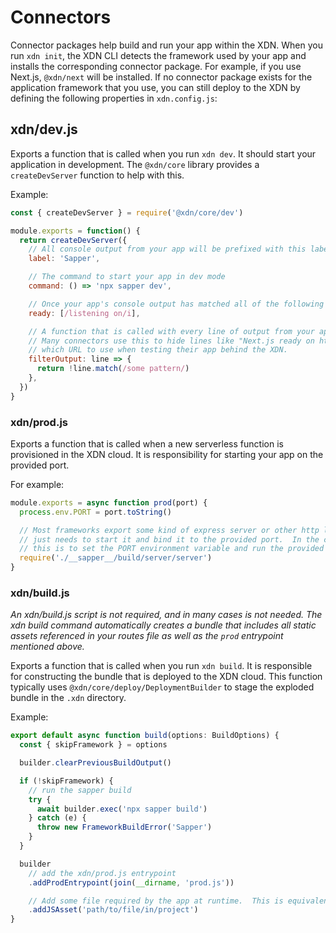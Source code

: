 # Connectors

Connector packages help build and run your app within the XDN. When you run `xdn init`, the XDN CLI detects the framework used by your app and installs the corresponding connector package. For example, if you use Next.js, `@xdn/next` will be installed. If no connector package exists for the application framework that you use, you can still deploy to the XDN by defining the following properties in `xdn.config.js`:

## xdn/dev.js

Exports a function that is called when you run `xdn dev`. It should start your application in development. The `@xdn/core` library provides a `createDevServer` function to help with this.

Example:

```js
const { createDevServer } = require('@xdn/core/dev')

module.exports = function() {
  return createDevServer({
    // All console output from your app will be prefixed with this label
    label: 'Sapper',

    // The command to start your app in dev mode
    command: () => 'npx sapper dev',

    // Once your app's console output has matched all of the following patterns, the "MOOVWEB XDN ready on ..." message will be displayed
    ready: [/listening on/i],

    // A function that is called with every line of output from your app. Return true to show that line to the user, false to hide it.
    // Many connectors use this to hide lines like "Next.js ready on http://localhost:3001", which might confuse the user as to
    // which URL to use when testing their app behind the XDN.
    filterOutput: line => {
      return !line.match(/some pattern/)
    },
  })
}
```

### xdn/prod.js

Exports a function that is called when a new serverless function is provisioned in the XDN cloud. It is responsibility for starting your app on the provided port.

For example:

```js
module.exports = async function prod(port) {
  process.env.PORT = port.toString()

  // Most frameworks export some kind of express server or other http listener. Your prod script
  // just needs to start it and bind it to the provided port.  In the case of Sapper, the way to do
  // this is to set the PORT environment variable and run the provided server script
  require('./__sapper__/build/server/server')
}
```

### xdn/build.js

_An xdn/build.js script is not required, and in many cases is not needed. The xdn build command automatically creates a bundle that includes all static assets referenced in your routes file as well as the `prod` entrypoint mentioned above._

Exports a function that is called when you run `xdn build`. It is responsible for constructing the bundle that is deployed to the XDN cloud. This function typically uses `@xdn/core/deploy/DeploymentBuilder` to stage the exploded bundle in the `.xdn` directory.

Example:

```js
export default async function build(options: BuildOptions) {
  const { skipFramework } = options

  builder.clearPreviousBuildOutput()

  if (!skipFramework) {
    // run the sapper build
    try {
      await builder.exec('npx sapper build')
    } catch (e) {
      throw new FrameworkBuildError('Sapper')
    }
  }

  builder
    // add the xdn/prod.js entrypoint
    .addProdEntrypoint(join(__dirname, 'prod.js'))

    // Add some file required by the app at runtime.  This is equivalent to setting the includeFiles config in xdn.config.js
    .addJSAsset('path/to/file/in/project')
}
```
